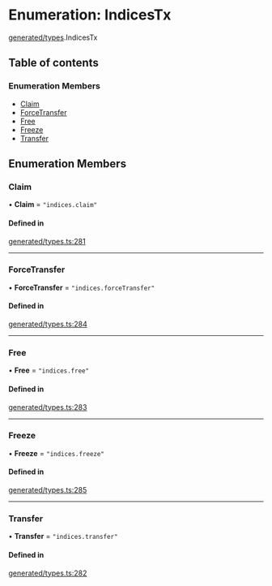 # Enumeration: IndicesTx

[generated/types](../wiki/generated.types).IndicesTx

## Table of contents

### Enumeration Members

- [Claim](../wiki/generated.types.IndicesTx#claim)
- [ForceTransfer](../wiki/generated.types.IndicesTx#forcetransfer)
- [Free](../wiki/generated.types.IndicesTx#free)
- [Freeze](../wiki/generated.types.IndicesTx#freeze)
- [Transfer](../wiki/generated.types.IndicesTx#transfer)

## Enumeration Members

### Claim

• **Claim** = ``"indices.claim"``

#### Defined in

[generated/types.ts:281](https://github.com/PolymeshAssociation/polymesh-sdk/blob/07a4c5b0/src/generated/types.ts#L281)

___

### ForceTransfer

• **ForceTransfer** = ``"indices.forceTransfer"``

#### Defined in

[generated/types.ts:284](https://github.com/PolymeshAssociation/polymesh-sdk/blob/07a4c5b0/src/generated/types.ts#L284)

___

### Free

• **Free** = ``"indices.free"``

#### Defined in

[generated/types.ts:283](https://github.com/PolymeshAssociation/polymesh-sdk/blob/07a4c5b0/src/generated/types.ts#L283)

___

### Freeze

• **Freeze** = ``"indices.freeze"``

#### Defined in

[generated/types.ts:285](https://github.com/PolymeshAssociation/polymesh-sdk/blob/07a4c5b0/src/generated/types.ts#L285)

___

### Transfer

• **Transfer** = ``"indices.transfer"``

#### Defined in

[generated/types.ts:282](https://github.com/PolymeshAssociation/polymesh-sdk/blob/07a4c5b0/src/generated/types.ts#L282)
